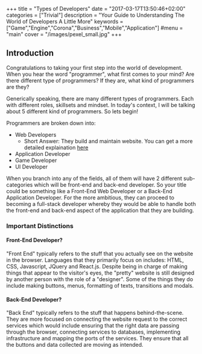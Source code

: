 +++
title = "Types of Developers"
date = "2017-03-17T13:50:46+02:00"
categories = ["Trivial"]
description = "Your Guide to Understanding The World of Developers A Little More"
keywords = ["Game","Engine","Corona","Business","Mobile","Application"]
#menu = "main"
cover = "/images/pexel_small.jpg"
+++

[1]: http://www.theodinproject.com/courses/introduction-to-web-development/lessons/what-a-web-developer-does

## Introduction
Congratulations to taking your first step into the world of development. When you hear the word "programmer", what first comes to your mind? Are there different type of programmers? If they are, what kind of programmers are they?

<!--more-->
Generically speaking, there are many different types of programmers. Each with different roles, skillsets and mindset. In today's context, I will be talking about 5 different kind of programmers. So lets begin!

Programmers are broken down into:

+ Web Developers
  - Short Answer: They build and maintain website. You can get a more detailed explaination [here][1]
+ Application Developer
+ Game Developer
+ UI Developer

When you branch into any of the fields, all of them will have 2 different sub-categories which will be front-end and back-end developer. So your title could be something like a Front-End Web Developer or a Back-End Application Developer. For the more ambitious, they can proceed to becoming a full-stack developer whereby they would be able to handle both the front-end and back-end aspect of the application that they are building.

### Important Distinctions

#### Front-End Developer?

"Front End" typically refers to the stuff that you actually see on the website in the browser. Languages that they primarily focus on includes: HTML, CSS, Javascript, JQuery and React.js. Despite being in charge of making things that appear to the visitor's eyes, the "pretty" website is still designed by another person with the role of a "designer". Some of the things they do include making buttons, menus, formatting of texts, transitions and modals.

#### Back-End Developer?

"Back End" typically refers to the stuff that happens behind-the-scene. They are more focused on connecting the website request to the correct services which would include ensuring that the right data are passing through the browser, connecting services to databases, implementing infrastructure and mapping the ports of the services. They ensure that all the buttons and data collected are moving as intended.
